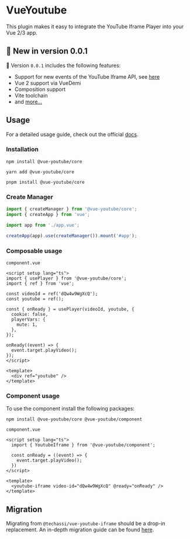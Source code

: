 # VueYoutube

This plugin makes it easy to integrate the YouTube Iframe Player into your Vue 2/3 app.

## 🧪 New in version 0.0.1

🎉 Version `0.0.1` includes the following features:

- Support for new events of the YouTube Iframe API, see [here](https://developers.google.com/youtube/iframe_api_reference#Events)
- Vue 2 support via VueDemi
- Composition support
- Vite toolchain
- and [more...](https://vue-youtube.github.io/docs/introduction/overview.html)

## Usage

For a detailed usage guide, check out the official [docs](https://vue-youtube.github.io/docs/).

### Installation

```shell
npm install @vue-youtube/core
```

```shell
yarn add @vue-youtube/core
```

```shell
pnpm install @vue-youtube/core
```

### Create Manager

```ts
import { createManager } from '@vue-youtube/core';
import { createApp } from 'vue';

import app from './app.vue';

createApp(app).use(createManager()).mount('#app');
```

### Composable usage

`component.vue`

```vue
<script setup lang="ts">
import { usePlayer } from '@vue-youtube/core';
import { ref } from 'vue';

const videoId = ref('dQw4w9WgXcQ');
const youtube = ref();

const { onReady } = usePlayer(videoId, youtube, {
  cookie: false,
  playerVars: {
    mute: 1,
  },
});

onReady((event) => {
  event.target.playVideo();
});
</script>

<template>
  <div ref="youtube" />
</template>
```

### Component usage

To use the component install the following packages:

```
npm install @vue-youtube/core @vue-youtube/component
```

`component.vue`

```vue
<script setup lang="ts">
  import { YoutubeIframe } from '@vue-youtube/component';

  const onReady = ((event) => {
    event.target.playVideo();
  })
</script>

<template>
  <youtube-iframe video-id="dQw4w9WgXcQ" @ready="onReady" />
</template>
```

## Migration

Migrating from `@techassi/vue-youtube-iframe` should be a drop-in replacement. An in-depth migration guide can be found
[here](https://vue-youtube.github.io/docs/migration/).